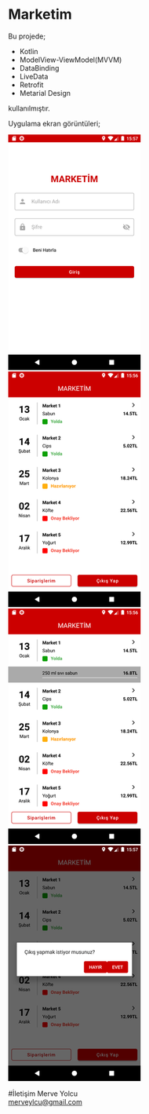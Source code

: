 # Marketim

Bu projede;

- Kotlin
- ModelView-ViewModel(MVVM)
- DataBinding
- LiveData
- Retrofit
- Metarial Design

kullanılmıştır.

Uygulama ekran görüntüleri;

![Login Screen](screenshots/login_screen.png)
![Orders Screen 1](screenshots/orders_screen1.png)
</br>
![Orders Screen 2](screenshots/orders_screen2.png)
![Orders Screen 3](screenshots/orders_screen3.png)
</br>

#İletişim
Merve Yolcu
</br>
<merveylcu@gmail.com>